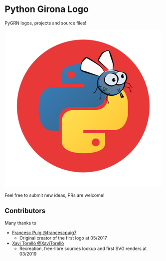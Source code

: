 # Python Girona Logo

PyGRN logos, projects and source files!

![PyGRN logo](pygrn_logo_badge.png)

Feel free to submit new ideas, PRs are welcome!


## Contributors

Many thanks to

- [Francesc Puig @francescpuig7](https://github.com/francescpuig7)
  - Original creator of the first logo at 05/2017
- [Xavi Torelló @XaviTorelló](https://github.com/xavitorello)
  - Recreation, free-libre sources lookup and first SVG renders at 03/2019
